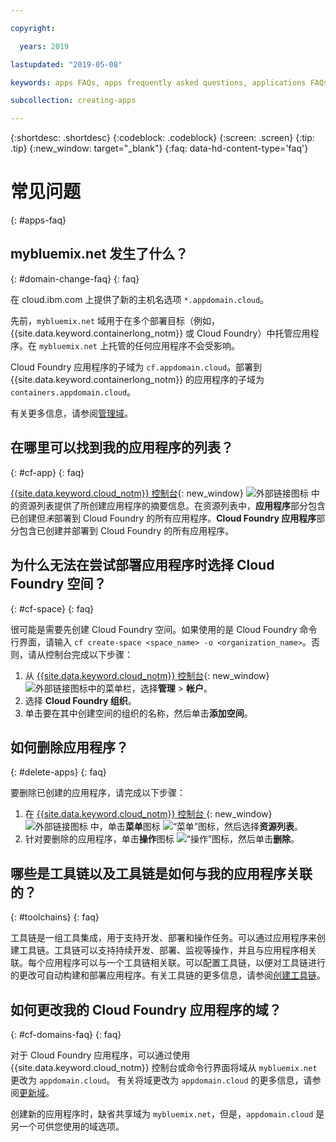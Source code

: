 ```yaml
---

copyright:

  years: 2019

lastupdated: "2019-05-08"

keywords: apps FAQs, apps frequently asked questions, applications FAQs, applications frequently asked questions

subcollection: creating-apps

---
```


{:shortdesc: .shortdesc}
{:codeblock: .codeblock}
{:screen: .screen}
{:tip: .tip}
{:new_window: target="_blank"}
{:faq: data-hd-content-type='faq'}


# 常见问题
{: #apps-faq}

## mybluemix.net 发生了什么？
{: #domain-change-faq}
{: faq}

在 cloud.ibm.com 上提供了新的主机名选项 `*.appdomain.cloud`。

先前，`mybluemix.net` 域用于在多个部署目标（例如，{{site.data.keyword.containerlong_notm}} 或 Cloud Foundry）中托管应用程序。在 `mybluemix.net` 上托管的任何应用程序不会受影响。

Cloud Foundry 应用程序的子域为 `cf.appdomain.cloud`。部署到 {{site.data.keyword.containerlong_notm}} 的应用程序的子域为 `containers.appdomain.cloud`。

有关更多信息，请参阅[管理域](/docs/apps?topic=creating-apps-update-domain)。

## 在哪里可以找到我的应用程序的列表？
{: #cf-app}
{: faq}

[{{site.data.keyword.cloud_notm}} 控制台](https://{DomainName}){: new_window} ![外部链接图标](../icons/launch-glyph.svg "外部链接图标") 中的资源列表提供了所创建应用程序的摘要信息。在资源列表中，**应用程序**部分包含已创建但*未*部署到 Cloud Foundry 的所有应用程序。**Cloud Foundry 应用程序**部分包含已创建并部署到 Cloud Foundry 的所有应用程序。

## 为什么无法在尝试部署应用程序时选择 Cloud Foundry 空间？
{: #cf-space}
{: faq}

很可能是需要先创建 Cloud Foundry 空间。如果使用的是 Cloud Foundry 命令行界面，请输入 `cf create-space <space_name> -o <organization_name>`。否则，请从控制台完成以下步骤：

1. 从 [{{site.data.keyword.cloud_notm}} 控制台](https://{DomainName}){: new_window} ![外部链接图标](../icons/launch-glyph.svg "外部链接图标")中的菜单栏，选择**管理** > **帐户**。
2. 选择 **Cloud Foundry 组织**。
3. 单击要在其中创建空间的组织的名称，然后单击**添加空间**。

## 如何删除应用程序？
{: #delete-apps}
{: faq}

要删除已创建的应用程序，请完成以下步骤：

1. 在 [{{site.data.keyword.cloud_notm}} 控制台 ](https://{DomainName}){: new_window} ![外部链接图标](../icons/launch-glyph.svg "外部链接图标") 中，单击**菜单**图标 ![“菜单”图标](../icons/icon_hamburger.svg)，然后选择**资源列表**。
2. 针对要删除的应用程序，单击**操作**图标 ![“操作”图标](../icons/action-menu-icon.svg)，然后单击**删除**。

## 哪些是工具链以及工具链是如何与我的应用程序关联的？
{: #toolchains}
{: faq}

工具链是一组工具集成，用于支持开发、部署和操作任务。可以通过应用程序来创建工具链。工具链可以支持持续开发、部署、监视等操作，并且与应用程序相关联。每个应用程序可以与一个工具链相关联。可以配置工具链，以便对工具链进行的更改可自动构建和部署应用程序。有关工具链的更多信息，请参阅[创建工具链](/docs/services/ContinuousDelivery?topic=ContinuousDelivery-toolchains_getting_started)。

## 如何更改我的 Cloud Foundry 应用程序的域？
{: #cf-domains-faq}
{: faq}

对于 Cloud Foundry 应用程序，可以通过使用 {{site.data.keyword.cloud_notm}} 控制台或命令行界面将域从 `mybluemix.net` 更改为 `appdomain.cloud`。
有关将域更改为 `appdomain.cloud` 的更多信息，请参阅[更新域](/docs/cloud-foundry-public?topic=cloud-foundry-public-update-domain)。


创建新的应用程序时，缺省共享域为 `mybluemix.net`，但是，`appdomain.cloud` 是另一个可供您使用的域选项。

